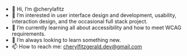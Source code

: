 - 👋 Hi, I’m @cherylafitz
- 👀 I’m interested in user interface design and development, usability, interaction design, and the occasional full stack project.
- 🌱 I’m currently learning all about accessibility and how to meet WCAG requirements.
- 💞️ I’m always looking to learn something new.
- 📫 How to reach me: cherylfitzgerald.dev@gmail.com

<!---
cherylafitz/cherylafitz is a ✨ special ✨ repository because its `README.md` (this file) appears on your GitHub profile.
You can click the Preview link to take a look at your changes.
--->
